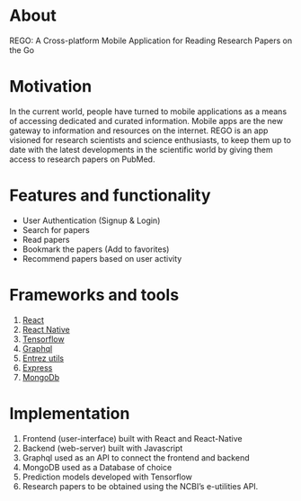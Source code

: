 # About
REGO: A Cross-platform Mobile Application for Reading Research Papers on the Go

# Motivation
In the current world, people have turned to mobile applications as a means of accessing dedicated and curated information. Mobile apps are the new gateway to information and resources on the internet. REGO is an app visioned for research scientists and science enthusiasts, to keep them up to date with the latest developments in the scientific world by giving them access to research papers on PubMed. 

# Features and functionality
- User Authentication (Signup & Login)
- Search for papers
- Read papers
- Bookmark the papers (Add to favorites)
- Recommend papers based on user activity

# Frameworks and tools
1. [React](https://reactjs.org/)
2. [React Native](https://reactnative.dev/)
3. [Tensorflow](https://www.tensorflow.org/)
4. [Graphql](https://graphql.org/)
5. [Entrez utils](https://www.ncbi.nlm.nih.gov/books/NBK25501/)
6. [Express](https://expressjs.com/)
7. [MongoDb](https://docs.mongodb.com/manual/)

# Implementation 
1. Frontend (user-interface) built with React and React-Native
2. Backend (web-server) built with Javascript
3. Graphql used as an API to connect the frontend and backend
4. MongoDB used as a Database of choice
5. Prediction models developed with Tensorflow
6. Research papers to be obtained using the NCBI’s e-utilities API.

